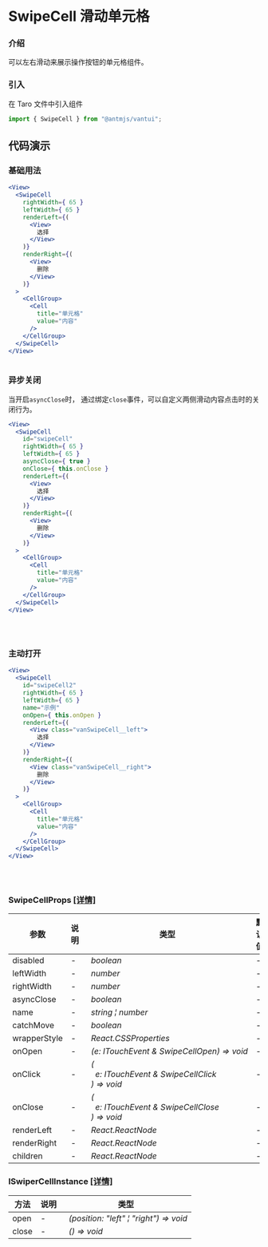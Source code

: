 # SwipeCell 滑动单元格

### 介绍

可以左右滑动来展示操作按钮的单元格组件。

### 引入

在 Taro 文件中引入组件

```js
import { SwipeCell } from "@antmjs/vantui"; 
```

## 代码演示

### 基础用法

```jsx
<View>
  <SwipeCell
    rightWidth={ 65 }
    leftWidth={ 65 }
    renderLeft={(
      <View>
        选择
      </View>
    )}
    renderRight={(
      <View>
        删除
      </View>
    )}
  >
    <CellGroup>
      <Cell
        title="单元格"
        value="内容"
      />
    </CellGroup>
  </SwipeCell>
</View>
 
```

### 异步关闭

当开启`asyncClose`时， 通过绑定`close`事件，可以自定义两侧滑动内容点击时的关闭行为。

```jsx
<View>
  <SwipeCell
    id="swipeCell"
    rightWidth={ 65 }
    leftWidth={ 65 }
    asyncClose={ true }
    onClose={ this.onClose }
    renderLeft={(
      <View>
        选择
      </View>
    )}
    renderRight={(
      <View>
        删除
      </View>
    )}
  >
    <CellGroup>
      <Cell
        title="单元格"
        value="内容"
      />
    </CellGroup>
  </SwipeCell>
</View>
 
```

```js
 
```

### 主动打开

```jsx
<View>
  <SwipeCell
    id="swipeCell2"
    rightWidth={ 65 }
    leftWidth={ 65 }
    name="示例"
    onOpen={ this.onOpen }
    renderLeft={(
      <View class="vanSwipeCell__left">
        选择
      </View>
    )}
    renderRight={(
      <View class="vanSwipeCell__right">
        删除
      </View>
    )}
  >
    <CellGroup>
      <Cell
        title="单元格"
        value="内容"
      />
    </CellGroup>
  </SwipeCell>
</View>
 
```

```js
 
```
### SwipeCellProps [[详情]](https://github.com/AntmJS/vantui/tree/main/packages/vantui/types/swipe-cell.d.ts)   

| 参数 | 说明 | 类型 | 默认值 | 必填 |
| --- | --- | --- | --- | --- |
| disabled | - | _&nbsp;&nbsp;boolean<br/>_ | - | `false` |
| leftWidth | - | _&nbsp;&nbsp;number<br/>_ | - | `false` |
| rightWidth | - | _&nbsp;&nbsp;number<br/>_ | - | `false` |
| asyncClose | - | _&nbsp;&nbsp;boolean<br/>_ | - | `false` |
| name | - | _&nbsp;&nbsp;string&nbsp;&brvbar;&nbsp;number<br/>_ | - | `false` |
| catchMove | - | _&nbsp;&nbsp;boolean<br/>_ | - | `false` |
| wrapperStyle | - | _&nbsp;&nbsp;React.CSSProperties<br/>_ | - | `false` |
| onOpen | - | _&nbsp;&nbsp;(e:&nbsp;ITouchEvent&nbsp;&&nbsp;SwipeCellOpen)&nbsp;=>&nbsp;void<br/>_ | - | `false` |
| onClick | - | _&nbsp;&nbsp;(<br/>&nbsp;&nbsp;&nbsp;&nbsp;e:&nbsp;ITouchEvent&nbsp;&&nbsp;SwipeCellClick<br/>&nbsp;&nbsp;)&nbsp;=>&nbsp;void<br/>_ | - | `false` |
| onClose | - | _&nbsp;&nbsp;(<br/>&nbsp;&nbsp;&nbsp;&nbsp;e:&nbsp;ITouchEvent&nbsp;&&nbsp;SwipeCellClose<br/>&nbsp;&nbsp;)&nbsp;=>&nbsp;void<br/>_ | - | `false` |
| renderLeft | - | _&nbsp;&nbsp;React.ReactNode<br/>_ | - | `false` |
| renderRight | - | _&nbsp;&nbsp;React.ReactNode<br/>_ | - | `false` |
| children | - | _&nbsp;&nbsp;React.ReactNode<br/>_ | - | `false` |

### ISwiperCellInstance [[详情]](https://github.com/AntmJS/vantui/tree/main/packages/vantui/types/swipe-cell.d.ts)   

| 方法 | 说明 | 类型 |
| --- | --- | --- |
| open | - | _&nbsp;&nbsp;(position:&nbsp;"left"&nbsp;&brvbar;&nbsp;"right")&nbsp;=>&nbsp;void<br/>_ |
| close | - | _&nbsp;&nbsp;()&nbsp;=>&nbsp;void<br/>_ |

